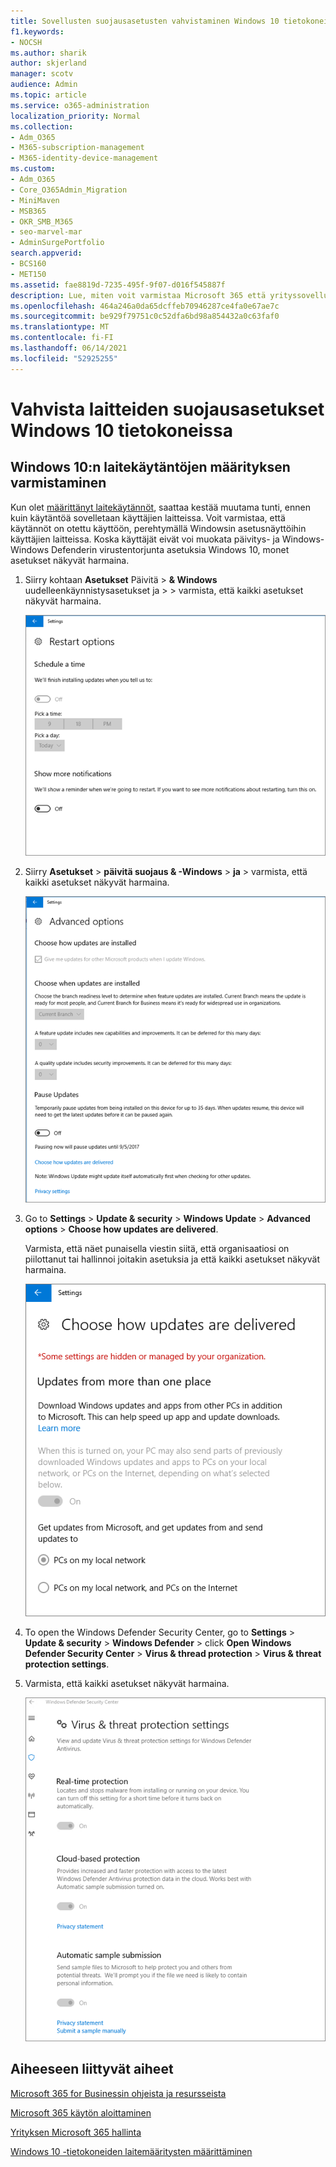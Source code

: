 ```yaml
---
title: Sovellusten suojausasetusten vahvistaminen Windows 10 tietokoneissa
f1.keywords:
- NOCSH
ms.author: sharik
author: skjerland
manager: scotv
audience: Admin
ms.topic: article
ms.service: o365-administration
localization_priority: Normal
ms.collection:
- Adm_O365
- M365-subscription-management
- M365-identity-device-management
ms.custom:
- Adm_O365
- Core_O365Admin_Migration
- MiniMaven
- MSB365
- OKR_SMB_M365
- seo-marvel-mar
- AdminSurgePortfolio
search.appverid:
- BCS160
- MET150
ms.assetid: fae8819d-7235-495f-9f07-d016f545887f
description: Lue, miten voit varmistaa Microsoft 365 että yrityssovellusten suojausasetukset tulevat voimaan käyttäjien Windows 10 laitteissa.
ms.openlocfilehash: 464a246a0da65dcffeb70946287ce4fa0e67ae7c
ms.sourcegitcommit: be929f79751c0c52dfa6bd98a854432a0c63faf0
ms.translationtype: MT
ms.contentlocale: fi-FI
ms.lasthandoff: 06/14/2021
ms.locfileid: "52925255"
---
```

# <a name="validate-device-protection-settings-for-windows-10-pcs"></a>Vahvista laitteiden suojausasetukset Windows 10 tietokoneissa

## <a name="verify-that-windows-10-device-policies-are-set"></a>Windows 10:n laitekäytäntöjen määrityksen varmistaminen

Kun olet [määrittänyt laitekäytännöt](protection-settings-for-windows-10-pcs.md), saattaa kestää muutama tunti, ennen kuin käytäntöä sovelletaan käyttäjien laitteissa. Voit varmistaa, että käytännöt on otettu käyttöön, perehtymällä Windowsin asetusnäyttöihin käyttäjien laitteissa. Koska käyttäjät eivät voi muokata päivitys- ja Windows-Windows Defenderin virustentorjunta asetuksia Windows 10, monet asetukset näkyvät harmaina.
  
1. Siirry kohtaan **Asetukset** Päivitä \> **&amp; Windows** uudelleenkäynnistysasetukset ja \>  \>  varmista, että kaikki asetukset näkyvät harmaina. 
    
    ![Kaikki Uudelleenkäynnistysasetukset näkyvät harmaina.](../media/31308da9-18b0-47c5-bbf6-d5fa6747c376.png)
  
2. Siirry **Asetukset** \> **päivitä suojaus &amp; -Windows** \> **ja** \>  varmista, että kaikki asetukset näkyvät harmaina. 
    
    ![Windows Kaikki lisäpäivitykset näkyvät harmaina.](../media/049cf281-d503-4be9-898b-c0a3286c7fc2.png)
  
3. Go to **Settings** \> **Update &amp; security** \> **Windows Update** \> **Advanced options** \> **Choose how updates are delivered**.
    
    Varmista, että näet punaisella viestin siitä, että organisaatiosi on piilottanut tai hallinnoi joitakin asetuksia ja että kaikki asetukset näkyvät harmaina.
    
    ![Choose how updates are delivered page indicates settings are hidden or managed by your organization.](../media/6b3e37c5-da41-4afd-9983-b4f406216b59.png)
  
4. To open the Windows Defender Security Center, go to **Settings** \> **Update &amp; security** \> **Windows Defender** \> click **Open Windows Defender Security Center** \> **Virus &amp; thread protection** \> **Virus &amp; threat protection settings**. 
    
5. Varmista, että kaikki asetukset näkyvät harmaina. 
    
    ![Virusten ja uhkien uhkientorjunta-asetukset näkyvät harmaina.](../media/9ca68d40-a5d9-49d7-92a4-c581688b5926.png)
  
## <a name="related-topics"></a>Aiheeseen liittyvät aiheet

[Microsoft 365 for Businessin ohjeista ja resursseista](./index.yml)
  
[Microsoft 365 käytön aloittaminen](microsoft-365-business-overview.md)
  
[Yrityksen Microsoft 365 hallinta](manage.md)
  
[Windows 10 -tietokoneiden laitemääritysten määrittäminen](protection-settings-for-windows-10-pcs.md)
